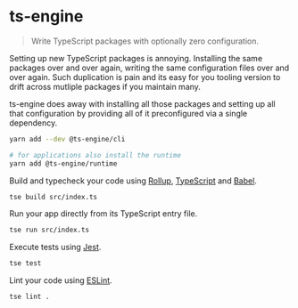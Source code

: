 # ts-engine

> Write TypeScript packages with optionally zero configuration.

Setting up new TypeScript packages is annoying. Installing the same packages over and over again, writing the same configuration files over and over again. Such duplication is pain and its easy for you tooling version to drift across mutliple packages if you maintain many.

ts-engine does away with installing all those packages and setting up all that configuration by providing all of it preconfigured via a single dependency.

```sh
yarn add --dev @ts-engine/cli

# for applications also install the runtime
yarn add @ts-engine/runtime
```

Build and typecheck your code using [Rollup](https://rollupjs.org/guide/en/), [TypeScript](https://www.typescriptlang.org/) and [Babel](https://babeljs.io/).

```sh
tse build src/index.ts
```

Run your app directly from its TypeScript entry file.

```sh
tse run src/index.ts
```

Execute tests using [Jest](https://jestjs.io/).

```sh
tse test
```

Lint your code using [ESLint](https://eslint.org/).

```sh
tse lint .
```
